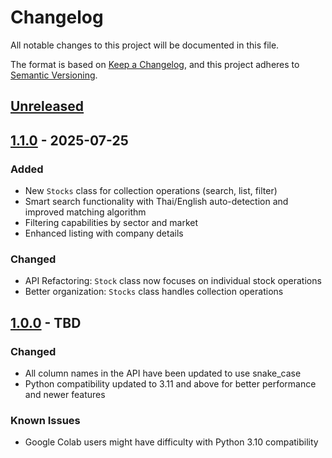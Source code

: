 # Changelog

All notable changes to this project will be documented in this file.

The format is based on [Keep a Changelog](https://keepachangelog.com/en/1.1.0/),
and this project adheres to [Semantic Versioning](https://semver.org/spec/v2.0.0.html).

## [Unreleased]

## [1.1.0] - 2025-07-25

### Added
- New `Stocks` class for collection operations (search, list, filter)
- Smart search functionality with Thai/English auto-detection and improved matching algorithm
- Filtering capabilities by sector and market
- Enhanced listing with company details

### Changed
- API Refactoring: `Stock` class now focuses on individual stock operations
- Better organization: `Stocks` class handles collection operations

## [1.0.0] - TBD

### Changed
- All column names in the API have been updated to use snake_case
- Python compatibility updated to 3.11 and above for better performance and newer features

### Known Issues
- Google Colab users might have difficulty with Python 3.10 compatibility

[Unreleased]: https://github.com/ninyawee/thaifin/compare/v1.1.0...HEAD
[1.1.0]: https://github.com/ninyawee/thaifin/compare/v1.0.0...v1.1.0
[1.0.0]: https://github.com/ninyawee/thaifin/releases/tag/v1.0.0